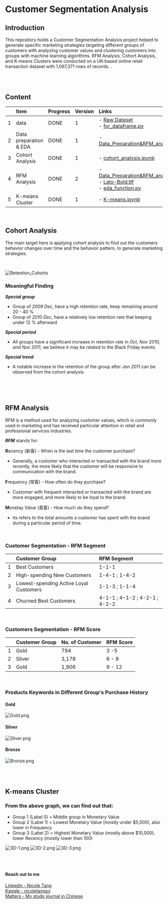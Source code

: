 # Customer Segmentation Analysis


## Introduction
This repository holds a Customer Segmentation Analysis project helped to generate specific marketing strategies targeting different groups of customers with analyzing customer values and clustering customers into groups with machine learning algorithms. RFM Analysis, Cohort Analysis, and K-means Clusters were conducted on a UK-based online retail transaction dataset with 1,067,371 rows of records.
.<br><br>




<br>

## Content
|       | Item                             | Progress | Version | Links    |
| :---  | :---                             | :---     |:---     |   :---   |
|   1   | data                             |      DONE|    1    |- [Raw Dataset](https://github.com/coletangsy/Recommendation-System-with-NLP/blob/main/amazon_co-ecommerce_sample.zip) <br> - [for_dataframe.py](https://github.com/coletangsy/Recommendation-System-with-NLP/blob/main/for_dataframe.py) |
|   2   | Data preparation & EDA           |     DONE |   1     |- [Data_Preparation&RFM_analysis.ipynb](https://github.com/coletangsy/Customer-Segmentation-Analysis/blob/main/Data_Preparation%26RFM_analysis.ipynb)|
|   3   | Cohort Analysis                  | DONE     |    1     | - [cohort_analysis.ipynb](https://github.com/coletangsy/Customer-Segmentation-Analysis/blob/main/cohort_analysis.ipynb)|
|   4   | RFM Analysis                     | DONE     | 2        | - [Data_Preparation&RFM_analysis.ipynb](https://github.com/coletangsy/Customer-Segmentation-Analysis/blob/main/Data_Preparation%26RFM_analysis.ipynb)<br>- [Lato-Bold.ttf](https://github.com/coletangsy/Customer-Segmentation-Analysis/blob/main/Lato-Bold.ttf)<br>- [eda_function.py](https://github.com/coletangsy/Customer-Segmentation-Analysis/blob/main/eda_function.py)|
|   5   | K-means Cluster                  | DONE     |  1       |  - [K-means.ipynb](https://github.com/coletangsy/Customer-Analysis-Online-Retails/blob/main/K-means.ipynb)



<br>

## Cohort Analysis
The main target here is applying cohort analysis to find out the customers behavior changes over time and the behavior pattern, to generate marketing strategies.

<br>

![Retention_Cohorts](https://github.com/coletangsy/Customer-Analysis-Online-Retails/raw/main/example/Retention_Cohorts.jpeg)<br>

### Meaningful Finding 
***Special group***
- Group of *2009 Dec*, have a high retention rate, keep remaining around 20 - 40 % 
- Group of *2010 Dec*, have a relatively low retention rate that keeping under 12 % afterward


***Special period***
- All groups have a significant increase in retention rate in *Oct, Nov 2010, and Nov 2011*, we believe it may be related to the Black Friday events.


***Special trend***
- A notable increase in the retention of the group after *Jan 2011* can be observed from the cohort analysis.

<br>
<br>
<br>

## RFM Analysis
RFM is a method used for analyzing customer values, which is commonly used in marketing and has received particular attention in retail and professional services industries.

***RFM*** stands for:

**R**ecency (新客) - When is the last time the customer purchase?<br>
- Generally, a customer who interacted or transacted with the brand more recently, the more likely that the customer will be responsive to communication with the brand.

**F**requency (常客) - How often do they purchase?<br>
- Customer with frequent interacted or transacted with the brand are more engaged, and more likely to be loyal to the brand.

**M**onetay Value (貴客) - How much do they spend?<br>
- its refers to the total amounts a customer has spent with the brand during a particular period of time.

<br>

### Customer Segmentation - RFM Segment

|       | Customer Group                         | RFM Segment        | 
| :---  |:---                                    | :---               | 
|   1   | Best Customers                         | 1-1-1              |
|   2   | High-spending New Customers            | 1-4-1 ; 1-4-2      | 
|   3   | Lowest-spending Active Loyal Customers | 1-1-3 ; 1-1-4      | 
|   4   | Churned Best Customers                 | 4-1-1 ; 4-1-2 ; 4-2-1 ; 4-2-2      | 

<br>

### Customers Segmentation - RFM Score

|       | Customer Group   | No. of Customer | RFM Score | 
| :---  |:---              | :---            |  :---     | 
|   1   | Gold             |         794     | 3 -5      |  
|   2   | Sliver           |         3,178   | 6 - 8     |
|   3   | Gold             |         1,906   | 9 - 12    |

<br>

### Products Keywords in Different Group's Purchase History
#### Gold
![Gold.png](https://github.com/coletangsy/Customer-Segmentation-Analysis/blob/main/example/Gold.png)<br>

#### Silver
![Sliver.png](https://github.com/coletangsy/Customer-Segmentation-Analysis/blob/main/example/Sliver.png)<br>

#### Bronze
![Bronze.png](https://github.com/coletangsy/Customer-Segmentation-Analysis/blob/main/example/Bronze.png)<br>

<br>

<br>

## K-means Cluster

### From the above graph, we can find out that:
- Group 1 (Label 0) = Middle group in Monetary Value
- Group 2 (Label 1) = Lowest Monetary Value (mostly under $5,000), also lower in Frequency 
- Group 3 (Label 2) = Highest Monetary Value (mostly above $10,000), lower Recency (mostly lower than 100)

![3D-1.png](https://github.com/coletangsy/Customer-Analysis-Online-Retails/blob/main/example/3D-1.png)
![3D-2.png](https://github.com/coletangsy/Customer-Analysis-Online-Retails/blob/main/example/3D-2.png)
![3D-3.png](https://github.com/coletangsy/Customer-Analysis-Online-Retails/blob/main/example/3D-3.png)

<br>

<br>

#### Reach out to me
[Linkedin - Nicole Tang](https://www.linkedin.com/in/nicoletangsy/)<br>   [Kaggle - nicoletangsy](https://www.kaggle.com/nicoletangsy)<br>    [Matters - My study journal in Chinese](https://matters.news/@coletangsy)
